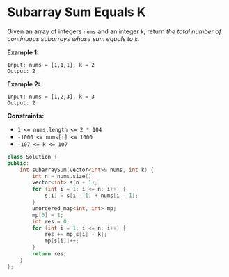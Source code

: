 # Subarray Sum Equals K

Given an array of integers `nums` and an integer `k`, return *the total number of continuous subarrays whose sum equals to `k`*.

 

**Example 1:**

```
Input: nums = [1,1,1], k = 2
Output: 2
```

**Example 2:**

```
Input: nums = [1,2,3], k = 3
Output: 2
```

 

**Constraints:**

- `1 <= nums.length <= 2 * 104`
- `-1000 <= nums[i] <= 1000`
- `-107 <= k <= 107`

```c++
class Solution {
public:
    int subarraySum(vector<int>& nums, int k) {
        int n = nums.size();
        vector<int> s(n + 1);
        for (int i = 1; i <= n; i++) {
            s[i] = s[i - 1] + nums[i - 1];
        }
        unordered_map<int, int> mp;
        mp[0] = 1;
        int res = 0;
        for (int i = 1; i <= n; i++) {
            res += mp[s[i] - k];
            mp[s[i]]++;
        }
        return res;
    }
};
```

